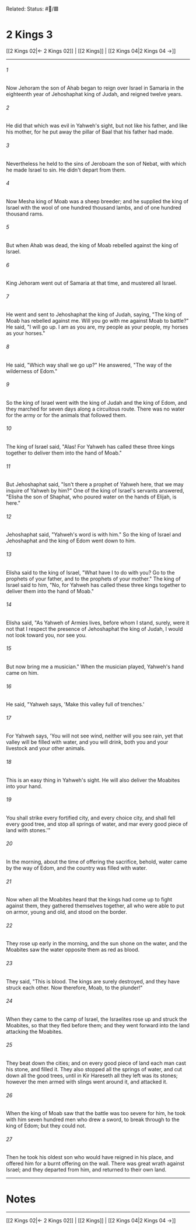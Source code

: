 Related:
Status: #📖/🟥
# 2 Kings 3

[[2 Kings 02|← 2 Kings 02]] | [[2 Kings]] | [[2 Kings 04|2 Kings 04 →]]
***



###### 1 
Now Jehoram the son of Ahab began to reign over Israel in Samaria in the eighteenth year of Jehoshaphat king of Judah, and reigned twelve years. 

###### 2 
He did that which was evil in Yahweh's sight, but not like his father, and like his mother, for he put away the pillar of Baal that his father had made. 

###### 3 
Nevertheless he held to the sins of Jeroboam the son of Nebat, with which he made Israel to sin. He didn't depart from them. 

###### 4 
Now Mesha king of Moab was a sheep breeder; and he supplied the king of Israel with the wool of one hundred thousand lambs, and of one hundred thousand rams. 

###### 5 
But when Ahab was dead, the king of Moab rebelled against the king of Israel. 

###### 6 
King Jehoram went out of Samaria at that time, and mustered all Israel. 

###### 7 
He went and sent to Jehoshaphat the king of Judah, saying, "The king of Moab has rebelled against me. Will you go with me against Moab to battle?" He said, "I will go up. I am as you are, my people as your people, my horses as your horses." 

###### 8 
He said, "Which way shall we go up?" He answered, "The way of the wilderness of Edom." 

###### 9 
So the king of Israel went with the king of Judah and the king of Edom, and they marched for seven days along a circuitous route. There was no water for the army or for the animals that followed them. 

###### 10 
The king of Israel said, "Alas! For Yahweh has called these three kings together to deliver them into the hand of Moab." 

###### 11 
But Jehoshaphat said, "Isn't there a prophet of Yahweh here, that we may inquire of Yahweh by him?" One of the king of Israel's servants answered, "Elisha the son of Shaphat, who poured water on the hands of Elijah, is here." 

###### 12 
Jehoshaphat said, "Yahweh's word is with him." So the king of Israel and Jehoshaphat and the king of Edom went down to him. 

###### 13 
Elisha said to the king of Israel, "What have I to do with you? Go to the prophets of your father, and to the prophets of your mother." The king of Israel said to him, "No, for Yahweh has called these three kings together to deliver them into the hand of Moab." 

###### 14 
Elisha said, "As Yahweh of Armies lives, before whom I stand, surely, were it not that I respect the presence of Jehoshaphat the king of Judah, I would not look toward you, nor see you. 

###### 15 
But now bring me a musician." When the musician played, Yahweh's hand came on him. 

###### 16 
He said, "Yahweh says, 'Make this valley full of trenches.' 

###### 17 
For Yahweh says, 'You will not see wind, neither will you see rain, yet that valley will be filled with water, and you will drink, both you and your livestock and your other animals. 

###### 18 
This is an easy thing in Yahweh's sight. He will also deliver the Moabites into your hand. 

###### 19 
You shall strike every fortified city, and every choice city, and shall fell every good tree, and stop all springs of water, and mar every good piece of land with stones.'" 

###### 20 
In the morning, about the time of offering the sacrifice, behold, water came by the way of Edom, and the country was filled with water. 

###### 21 
Now when all the Moabites heard that the kings had come up to fight against them, they gathered themselves together, all who were able to put on armor, young and old, and stood on the border. 

###### 22 
They rose up early in the morning, and the sun shone on the water, and the Moabites saw the water opposite them as red as blood. 

###### 23 
They said, "This is blood. The kings are surely destroyed, and they have struck each other. Now therefore, Moab, to the plunder!" 

###### 24 
When they came to the camp of Israel, the Israelites rose up and struck the Moabites, so that they fled before them; and they went forward into the land attacking the Moabites. 

###### 25 
They beat down the cities; and on every good piece of land each man cast his stone, and filled it. They also stopped all the springs of water, and cut down all the good trees, until in Kir Hareseth all they left was its stones; however the men armed with slings went around it, and attacked it. 

###### 26 
When the king of Moab saw that the battle was too severe for him, he took with him seven hundred men who drew a sword, to break through to the king of Edom; but they could not. 

###### 27 
Then he took his oldest son who would have reigned in his place, and offered him for a burnt offering on the wall. There was great wrath against Israel; and they departed from him, and returned to their own land.

---
# Notes


***
[[2 Kings 02|← 2 Kings 02]] | [[2 Kings]] | [[2 Kings 04|2 Kings 04 →]]
